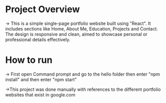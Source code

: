# Project Overview
-> This is a simple single-page portfolio website built using "React". It includes sections like Home, About Me, Education, Projects and Contact. The design is responsive and clean, aimed to showcase personal or professional details effectively.

# How to run 
-> First open Command prompt and go to the hello folder then enter "npm install" and then enter "npm start"


->This project was done manually with references to the different portfolio websites that exist in google.com

